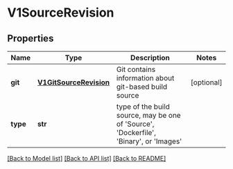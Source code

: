 # V1SourceRevision

## Properties
Name | Type | Description | Notes
------------ | ------------- | ------------- | -------------
**git** | [**V1GitSourceRevision**](V1GitSourceRevision.md) | Git contains information about git-based build source | [optional] 
**type** | **str** | type of the build source, may be one of &#39;Source&#39;, &#39;Dockerfile&#39;, &#39;Binary&#39;, or &#39;Images&#39; | 

[[Back to Model list]](../README.md#documentation-for-models) [[Back to API list]](../README.md#documentation-for-api-endpoints) [[Back to README]](../README.md)


